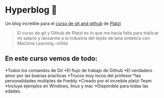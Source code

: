 # Hyperblog 💚
Un blog increible para el [curso de git and github](https://platzi.com/cursos/git-github/ "curso de Git y Github") de [Platzi](https://platzi.com/ "Platzi")
> El curso de git y Github de Platzi es lo que me hacia falta para triplicar mi salario y lanzarme a la industria del tejido de lana sintetica con Machine Learning
> -niñita

## En este curso vemos de todo:

*Todos los comandos de Git
*El flujo de trabajo de Github
*El verdadero amor por las buenas practicas
*Trucos muy locos del profesor
*las personalidades multiples de Freddy
*Creado por el increible platzi Team
*Incluye ejemplos en Windows, linux y mac
*Disponible para todas las edades.
